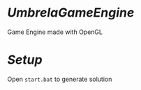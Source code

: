 # *UmbrelaGameEngine*

Game Engine made with OpenGL

# *Setup*

Open `start.bat` to generate solution
